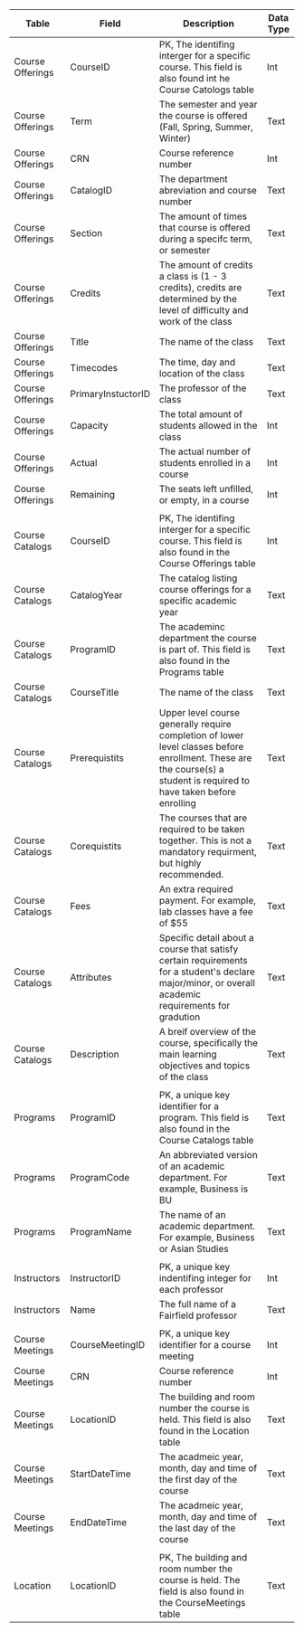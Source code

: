 | Table            | Field              | Description                                                                                                                                                            | Data Type |
|------------------|--------------------|------------------------------------------------------------------------------------------------------------------------------------------------------------------------|-----------|
| Course Offerings | CourseID           | PK, The identifing interger for a specific course. This field is also found int he Course Catologs table                                                               | Int       |
| Course Offerings | Term               | The semester and year the course is offered (Fall, Spring, Summer, Winter)                                                                                             | Text      |
| Course Offerings | CRN                | Course reference number                                                                                                                                                | Int       |
| Course Offerings | CatalogID          | The department abreviation and course number                                                                                                                           | Text      |
| Course Offerings | Section            | The amount of times that course is offered during a specifc term, or semester                                                                                          | Text      |
| Course Offerings | Credits            | The amount of credits a class is (1 - 3 credits), credits are determined by the level of difficulty and work of the class                                              | Text      |
| Course Offerings | Title              | The name of the class                                                                                                                                                  | Text      |
| Course Offerings | Timecodes          | The time, day and location of the class                                                                                                                                | Text      |
| Course Offerings | PrimaryInstuctorID | The professor of the class                                                                                                                                             | Text      |
| Course Offerings | Capacity           | The total amount of students allowed in the class                                                                                                                      | Int       |
| Course Offerings | Actual             | The actual number of students enrolled in a course                                                                                                                     | Int       |
| Course Offerings | Remaining          | The seats left unfilled, or empty, in a course                                                                                                                         | Int       |
|                  |                    |                                                                                                                                                                        |           |
| Course Catalogs  | CourseID           | PK, The identifing interger for a specific course. This field is also found in the Course Offerings table                                                              | Int       |
| Course Catalogs  | CatalogYear        | The catalog listing course offerings for a specific academic year                                                                                                      | Text      |
| Course Catalogs  | ProgramID          | The academinc department the course is part of. This field is also found in the Programs table                                                                         | Text      |
| Course Catalogs  | CourseTitle        | The name of the class                                                                                                                                                  | Text      |
| Course Catalogs  | Prerequistits      | Upper level course generally require completion of lower level classes before enrollment. These are the course(s) a student is required to have taken before enrolling | Text      |
| Course Catalogs  | Corequistits       | The courses that are required to be taken together. This is not a mandatory requirment, but highly recommended.                                                        | Text      |
| Course Catalogs  | Fees               | An extra required payment. For example, lab classes have a fee of $55                                                                                                  | Text      |
| Course Catalogs  | Attributes         | Specific detail about a course that satisfy certain requirements for a student's declare major/minor, or overall academic requirements for gradution                   | Text      |
| Course Catalogs  | Description        | A breif overview of the course, specifically the main learning objectives and topics of the class                                                                      | Text      |
|                  |                    |                                                                                                                                                                        |           |
| Programs         | ProgramID          | PK, a unique key identifier for a program. This field is also found in the Course Catalogs table                                                                       | Text      |
| Programs         | ProgramCode        | An abbreviated version of an academic department. For example, Business is BU                                                                                          | Text      |
| Programs         | ProgramName        | The name of an academic department. For example, Business or Asian Studies                                                                                             | Text      |
|                  |                    |                                                                                                                                                                        |           |
| Instructors      | InstructorID       | PK, a unique key indentifing integer for each professor                                                                                                                | Int       |
| Instructors      | Name               | The full name of a Fairfield professor                                                                                                                                 | Text      |
|                  |                    |                                                                                                                                                                        |           |
| Course Meetings  | CourseMeetingID    | PK, a unique key identifier for a course meeting                                                                                                                       | Int       |
| Course Meetings  | CRN                | Course reference number                                                                                                                                                | Int       |
| Course Meetings  | LocationID         | The building and room number the course is held. This field is also found in the Location table                                                                        | Text      |
| Course Meetings  | StartDateTime      | The acadmeic year, month, day and time of the first day of the course                                                                                                  | Text      |
| Course Meetings  | EndDateTime        | The acadmeic year, month, day and time of the last day of the course                                                                                                   | Text      |
|                  |                    |                                                                                                                                                                        |           |
| Location         | LocationID         | PK, The building and room number the course is held. The field is also found in the CourseMeetings table                                                               | Text      |
